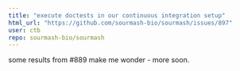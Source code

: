 ```yaml
---
title: "execute doctests in our continuous integration setup"
html_url: "https://github.com/sourmash-bio/sourmash/issues/897"
user: ctb
repo: sourmash-bio/sourmash
---
```


some results from #889 make me wonder - more soon.
